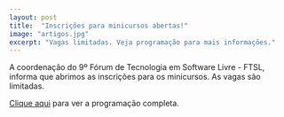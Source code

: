 ```yaml
---
layout: post
title:  "Inscrições para minicursos abertas!"
image: "artigos.jpg"
excerpt: "Vagas limitadas. Veja programação para mais informações."
---
```

A coordenação do 9º Fórum de Tecnologia em Software Livre - FTSL,
informa que abrimos as inscrições para os minicursos.
As vagas são limitadas.

[Clique aqui](https://ftsl.websiteseguro.com/ftsl9/grade/) para ver a programação completa.
